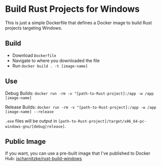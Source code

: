 # Build Rust Projects for Windows

This is just a simple Dockerfile that defines a Docker image to build Rust projects targeting Windows.

## Build

- Download `Dockerfile`
- Navigate to where you downloaded the file
- Run `docker build . -t [image-name]`

## Use

Debug Builds: `docker run -rm -v "[path-to-Rust-project]:/app -w /app [image-name]`

Release Builds: `docker run -rm -v "[path-to-Rust-project]:/app -w /app [image-name] --release`

`.exe` files will be output in `[path-to-Rust-project]/target/x86_64-pc-windows-gnu/[debug|release]`.

## Public Image

If you want, you can use a pre-built image that I've published to Docker Hub: [jscharnitzke/rust-build-windows](https://hub.docker.com/r/jscharnitzke/rust-build-windows)
